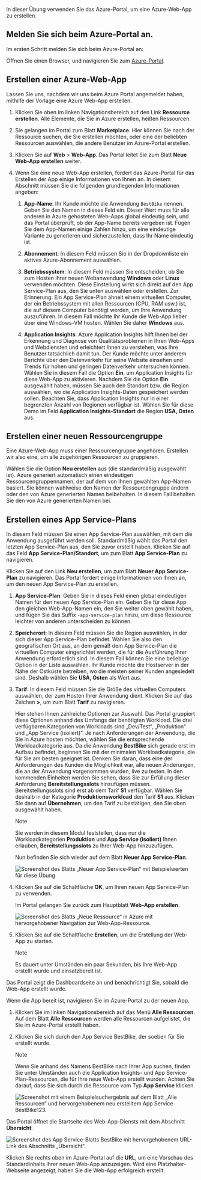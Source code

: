 In dieser Übung verwenden Sie das Azure-Portal, um eine Azure-Web-App zu erstellen.

## <a name="sign-in-to-the-azure-portal"></a>Melden Sie sich beim Azure-Portal an.

Im ersten Schritt melden Sie sich beim Azure-Portal an:

Öffnen Sie einen Browser, und navigieren Sie zum [Azure-Portal](https://portal.azure.com/?azure-portal=true).

## <a name="create-an-azure-web-app"></a>Erstellen einer Azure-Web-App

Lassen Sie uns, nachdem wir uns beim Azure Portal angemeldet haben, mithilfe der Vorlage eine Azure Web-App erstellen.

1. Klicken Sie oben im linken Navigationsbereich auf den Link **Ressource erstellen**. Alle Elemente, die Sie in Azure erstellen, heißen Ressourcen.

1. Sie gelangen im Portal zum Blatt **Marketplace**. Hier können Sie nach der Ressource suchen, die Sie erstellen möchten, oder eine der beliebten Ressourcen auswählen, die andere Benutzer im Azure-Portal erstellen.

1. Klicken Sie auf **Web** > **Web-App**. Das Portal leitet Sie zum Blatt **Neue Web-App erstellen** weiter.

1. Wenn Sie eine neue Web-App erstellen, fordert das Azure-Portal für das Erstellen der App einige Informationen von Ihnen an. In diesem Abschnitt müssen Sie die folgenden grundlegenden Informationen angeben:

    1. **App-Name**: Ihr Kunde möchte die Anwendung `BestBike` nennen. Geben Sie den Namen in dieses Feld ein. Dieser Wert muss für alle anderen in Azure gehosteten Web-Apps global eindeutig sein, und das Portal überprüft, ob der App-Name bereits vergeben ist. Fügen Sie dem App-Namen einige Zahlen hinzu, um eine eindeutige Variante zu generieren und sicherzustellen, dass Ihr Name eindeutig ist.

    2. **Abonnement**: In diesem Feld müssen Sie in der Dropdownliste ein aktives Azure-Abonnement auswählen.

    3. **Betriebssystem**: In diesem Feld müssen Sie entscheiden, ob Sie zum Hosten Ihrer neuen Webanwendung **Windows** oder **Linux** verwenden möchten. Diese Einstellung wirkt sich direkt auf den App Service-Plan aus, den Sie unten auswählen oder erstellen. Zur Erinnerung: Ein App Service-Plan ähnelt einem virtuellen Computer, der ein Betriebssystem mit allen Ressourcen (CPU, RAM usw.) ist, die auf diesem Computer benötigt werden, um Ihre Anwendung auszuführen. In diesem Fall möchte Ihr Kunde die Web-App lieber über eine Windows-VM hosten. Wählen Sie daher **Windows** aus.

    4. **Application Insights**: Azure Application Insights hilft Ihnen bei der Erkennung und Diagnose von Qualitätsproblemen in Ihren Web-Apps und Webdiensten und erleichtert Ihnen zu verstehen, was Ihre Benutzer tatsächlich damit tun. Der Kunde möchte unter anderem Berichte über den Datenverkehr für seine Website einsehen und Trends für hohen und geringen Datenverkehr untersuchen können. Wählen Sie in diesem Fall die Option **Ein**, um Application Insights für diese Web-App zu aktivieren. Nachdem Sie die Option **Ein** ausgewählt haben, müssen Sie auch den Standort bzw. die Region auswählen, wo die Application Insights-Daten gespeichert werden sollen. Beachten Sie, dass Application Insights nur in einer begrenzten Anzahl von Regionen verfügbar ist. Wählen Sie für diese Demo im Feld **Application Insights-Standort** die Region **USA, Osten** aus.

## <a name="create-a-new-resource-group"></a>Erstellen einer neuen Ressourcengruppe

Eine Azure-Web-App muss einer Ressourcengruppe angehören. Erstellen wir also eine, um alle zugehörigen Ressourcen zu gruppieren.

Wählen Sie die Option **Neu erstellen** aus (die standardmäßig ausgewählt ist). Azure generiert automatisch einen eindeutigen Ressourcengruppennamen, der auf dem von Ihnen gewählten App-Namen basiert. Sie können wahlweise den Namen der Ressourcengruppe ändern oder den von Azure generierten Namen beibehalten. In diesem Fall behalten Sie den von Azure generierten Namen bei.

## <a name="create-an-app-service-plan"></a>Erstellen eines App Service-Plans

In diesem Feld müssen Sie einen App Service-Plan auswählen, mit dem die Anwendung ausgeführt werden soll. Standardmäßig wählt das Portal den letzten App Service-Plan aus, den Sie zuvor erstellt haben. Klicken Sie auf das Feld **App Service-Plan/Standort**, um zum Blatt **App Service-Plan** zu navigieren.

Klicken Sie auf den Link **Neu erstellen**, um zum Blatt **Neuer App Service-Plan** zu navigieren. Das Portal fordert einige Informationen von Ihnen an, um den neuen App Service-Plan zu erstellen.

1. **App Service-Plan**: Geben Sie in dieses Feld einen global eindeutigen Namen für den neuen App Service-Plan ein. Geben Sie für diese App den gleichen Web-App-Namen ein, den Sie weiter oben gewählt haben, und fügen Sie das Suffix `-app-service-plan` hinzu, um diese Ressource leichter von anderen unterscheiden zu können.

2. **Speicherort**: In diesem Feld müssen Sie die Region auswählen, in der sich dieser App Service-Plan befindet. Wählen Sie also den geografischen Ort aus, an dem gemäß dem App Service-Plan die virtuellen Computer eingerichtet werden, die für die Ausführung Ihrer Anwendung erforderlich sind. In diesem Fall können Sie eine beliebige Option in der Liste auswählen. Ihr Kunde möchte die Hostserver in der Nähe der Ostküste betreiben, wo die meisten seiner Kunden angesiedelt sind. Deshalb wählen Sie **USA, Osten** als Wert aus.

3. **Tarif**: In diesem Feld müssen Sie die Größe des virtuellen Computers auswählen, der zum Hosten Ihrer Anwendung dient. Klicken Sie auf das Zeichen **>**, um zum Blatt **Tarif** zu navigieren.

    Hier stehen Ihnen zahlreiche Optionen zur Auswahl. Das Portal gruppiert diese Optionen anhand des Umfangs der benötigten Workload. Die drei verfügbaren Kategorien von Workloads sind „Dev/Test“, „Produktion“ und „App Service (isoliert)“. Je nach Anforderungen der Anwendung, die Sie in Azure hosten möchten, wählen Sie die entsprechende Workloadkategorie aus. Da die Anwendung **BestBike** sich gerade erst im Aufbau befindet, beginnen Sie mit der minimalen Workloadkategorie, die für Sie am besten geeignet ist. Denken Sie daran, dass eine der Anforderungen des Kunden die Möglichkeit war, alle neuen Änderungen, die an der Anwendung vorgenommen wurden, live zu testen. In den kommenden Einheiten werden Sie sehen, dass Sie zur Erfüllung dieser Anforderung **Bereitstellungsslots** hinzufügen müssen. Bereitstellungsslots sind erst ab dem Tarif **S1** verfügbar. Wählen Sie deshalb in der Kategorie **Produktionsworkload** den Tarif **S1** aus. Klicken Sie dann auf **Übernehmen**, um den Tarif zu bestätigen, den Sie oben ausgewählt haben.

    > [!NOTE]
    > Sie werden in diesem Modul feststellen, dass nur die Workloadkategorien **Produktion** und **App Service (isoliert)**  Ihnen erlauben, **Bereitstellungsslots** zu Ihrer Web-App hinzuzufügen.

    Nun befinden Sie sich wieder auf dem Blatt **Neuer App Service-Plan**.

    ![Screenshot des Blatts „Neuer App Service-Plan“ mit Beispielwerten für diese Übung](../media/3-new-app-service-plan.PNG)

4. Klicken Sie auf die Schaltfläche **OK**, um Ihren neuen App Service-Plan zu verwenden.

    Im Portal gelangen Sie zurück zum Hauptblatt **Web-App erstellen**.

    ![Screenshot des Blatts „Neue Ressource“ in Azure mit hervorgehobener Navigation zur Web-App-Ressource.](../media/3-new-web-app.png)

5. Klicken Sie auf die Schaltfläche **Erstellen**, um die Erstellung der Web-App zu starten.

    > [!NOTE]
    > Es dauert unter Umständen ein paar Sekunden, bis Ihre Web-App erstellt wurde und einsatzbereit ist.

Das Portal zeigt die Dashboardseite an und benachrichtigt Sie, sobald die Web-App erstellt wurde.

Wenn die App bereit ist, navigieren Sie im Azure-Portal zu der neuen App.

1. Klicken Sie im linken Navigationsbereich auf das Menü **Alle Ressourcen**. Auf dem Blatt **Alle Ressourcen** werden alle Ressourcen aufgelistet, die Sie im Azure-Portal erstellt haben.

2. Klicken Sie sich durch den App Service BestBike, der soeben für Sie erstellt wurde.

    > [!NOTE]
    > Wenn Sie anhand des Namens BestBike nach Ihrer App suchen, finden Sie unter Umständen auch die Application Insights- und App Service-Plan-Ressourcen, die für Ihre neue Web-App erstellt wurden. Achten Sie darauf, dass Sie sich durch die Ressource vom Typ **App Service** klicken.

    ![Screenshot mit einem Beispielsuchergebnis auf dem Blatt „Alle Ressourcen“ und hervorgehobenem neu erstelltem App Service BestBike123.](../media/3-web-app.PNG)

Das Portal öffnet die Startseite des Web-App-Diensts mit dem Abschnitt **Übersicht**.

![Screenshot des App Service-Blatts BestBike mit hervorgehobenem URL-Link des Abschnitts „Übersicht“.](../media/3-web-app-home.PNG)

Klicken Sie rechts oben im Azure-Portal auf die **URL**, um eine Vorschau des Standardinhalts Ihrer neuen Web-App anzuzeigen. Wird eine Platzhalter-Webseite angezeigt, haben Sie die Web-App erfolgreich erstellt.

